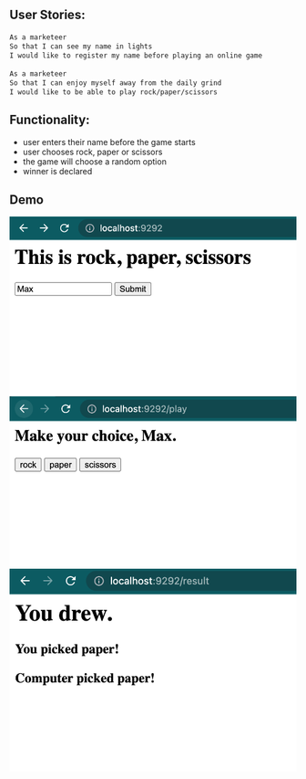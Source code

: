 ## User Stories:

```
As a marketeer
So that I can see my name in lights
I would like to register my name before playing an online game

As a marketeer
So that I can enjoy myself away from the daily grind
I would like to be able to play rock/paper/scissors
```

## Functionality:

- user enters their name before the game starts
- user chooses rock, paper or scissors
- the game will choose a random option
- winner is declared

## Demo
![first page](/assets/step1.png)
![choice page](/assets/step2.png)
![result page](/assets/step3.png)

